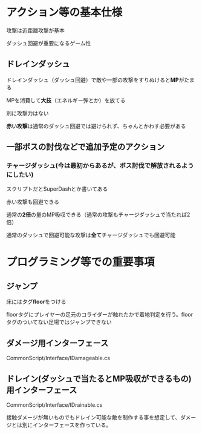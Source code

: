 # アクション等の基本仕様

攻撃は近距離攻撃が基本

ダッシュ回避が重要になるゲーム性

## ドレインダッシュ

ドレインダッシュ（ダッシュ回避）で敵や一部の攻撃をすりぬけると**MP**がたまる

MPを消費して**大技**（エネルギー弾とか）を放てる

別に攻撃力はない

**赤い攻撃**は通常のダッシュ回避では避けられず、ちゃんとかわす必要がある

## 一部ボスの討伐などで追加予定のアクション

### チャージダッシュ(今は最初からあるが、ボス討伐で解放されるようにしたい)
スクリプトだとSuperDashとか書いてある

赤い攻撃も回避できる

通常の**2倍**の量のMP吸収できる（通常の攻撃もチャージダッシュで当たれば2倍）

通常のダッシュで回避可能な攻撃は**全て**チャージダッシュでも回避可能

# プログラミング等での重要事項

## ジャンプ

床にはタグ**floor**をつける

floorタグにプレイヤーの足元のコライダーが触れたかで着地判定を行う。floorタグのついてない足場ではジャンプできない

## ダメージ用インターフェース

CommonScript/Interface/IDamageable.cs


## ドレイン(ダッシュで当たるとMP吸収ができるもの)用インターフェース

CommonScript/Interface/IDrainable.cs

接触ダメージが無いものでもドレイン可能な敵を制作する事を想定して、ダメージとは別にインターフェースを作っている。

